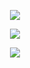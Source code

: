<!--
### Hi there 👋
**muliulan/muliulan** is a ✨ _special_ ✨ repository because its `README.md` (this file) appears on your GitHub profile.

Here are some ideas to get you started:

- 🔭 I’m currently working on ...
- 🌱 I’m currently learning ...
- 👯 I’m looking to collaborate on ...
- 🤔 I’m looking for help with ...
- 💬 Ask me about ...
- 📫 How to reach me: ...
- 😄 Pronouns: ...
- ⚡ Fun fact: ...
-->


<p align="center">
     <img src="https://github-readme-stats.vercel.app/api?username=muliulan&show_icons=true&line_height=21&show_icons=true&theme=vue" />
</p>
<p align="center">
     <img src="https://github-readme-stats.vercel.app/api/top-langs/?username=muliulan&layout=compact"/>
</p>


<p align="center">
         <img src="https://github-readme-streak-stats.herokuapp.com/?user=muliulan" />
</p>




